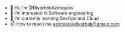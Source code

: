 - 👋 Hi, I’m @DiyorbekAzimqulov
- 👀 I’m interested in Software engineering
- 🌱 I’m currently learning DevOps and Cloud
- 📫 How to reach me azimqulovdiyorbek@gmaio.com

<!---
DiyorbekAzimqulov/DiyorbekAzimqulov is a ✨ special ✨ repository because its `README.md` (this file) appears on your GitHub profile.
You can click the Preview link to take a look at your changes.
--->
